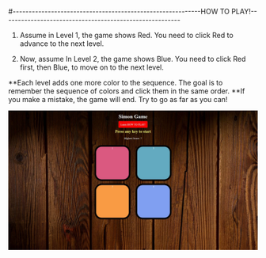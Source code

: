 #-----------------------------------------------------------HOW TO PLAY!--------------------------------------------------------

1. Assume in Level 1, the game shows Red. You need to click Red to advance to the next level.

2. Now, assume In Level 2, the game shows Blue. You need to click Red first, then Blue, to move on to the next level.

**Each level adds one more color to the sequence. The goal is to remember the sequence of colors and click them in the same order.
**If you make a mistake, the game will end. Try to go as far as you can!

![image alt](https://github.com/Khairul25556/simon-game/blob/main/simon-game.JPG?raw=true)
